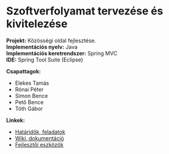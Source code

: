 # Szoftverfolyamat tervezése és kivitelezése

**Projekt:** Közösségi oldal fejlesztése.  
**Implementációs nyelv:** Java  
**Implementációs keretrendszer:** Spring MVC  
**IDE:** Spring Tool Suite (Eclipse)  

**Csapattagok:**
* Elekes Tamás
* Rónai Péter
* Simon Bence
* Pető Bence
* Tóth Gábor

**Linkek:**
* [Határidők, feladatok](https://github.com/conTroll/elte-szoftverfolyamat/milestones)
* [Wiki, dokumentáció](https://github.com/conTroll/elte-szoftverfolyamat/wiki)
* [Fejlesztői eszközök](https://github.com/conTroll/elte-szoftverfolyamat/wiki/Eclipse)
